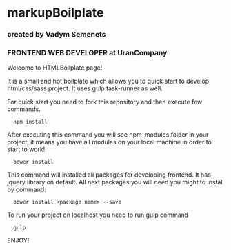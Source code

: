 # markupBoilplate
### created by Vadym Semenets
### FRONTEND WEB DEVELOPER at UranCompany

Welcome to HTMLBoilplate page!

It is a small and hot boilplate which allows you to quick start to develop html/css/sass project.
It uses gulp task-runner as well.

For quick start you need to fork this repository and then execute few commands.

```
  npm install 
```

After executing this command you will see npm_modules folder in your project, it means you have all modules on your local 
machine in order to start to work!

```
  bower install
```

This command will installed all packages for developing frontend. It has jquery library on default. All next packages 
you will need you might to install by command:

```
  bower install <package name> --save
```

To run your project on localhost you need to run gulp command

```
  gulp
```

ENJOY!
